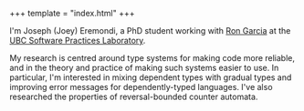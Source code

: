 +++
template = "index.html"
+++

I'm Joseph (Joey) Eremondi, a PhD student working with [Ron Garcia](https://www.cs.ubc.ca/~rxg/) at the [UBC Software Practices Laboratory](https://spl.cs.ubc.ca/).

My research is centred around type systems for making code more reliable, and in the theory and practice of making such systems easier to use. In particular, I'm interested in mixing dependent types with gradual types and improving error messages for dependently-typed languages. I've also researched the properties of reversal-bounded counter automata. 

